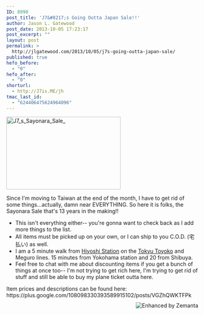 ```yaml
---
ID: 8990
post_title: 'J7&#8217;s Going Outta Japan Sale!!'
author: Jason L. Gatewood
post_date: 2013-10-05 17:23:17
post_excerpt: ""
layout: post
permalink: >
  http://jlgatewood.com/2013/10/05/j7s-going-outta-japan-sale/
published: true
hefo_before:
  - "0"
hefo_after:
  - "0"
shorturl:
  - http://J7is.ME/jh
tmac_last_id:
  - "624406475624964096"
---
```

<a href="http://jlgatewood.com/wp-content/uploads/2013/10/J7_s_Sayonara_Sale_.jpg"><img class="aligncenter size-thumbnail wp-image-9095" src="http://jlgatewood.com/wp-content/uploads/2013/10/J7_s_Sayonara_Sale_-300x191.jpg" alt="J7_s_Sayonara_Sale_" width="300" height="191" /></a>

Since I'm moving to Taiwan at the end of the month, I have to get rid of some things...actually, damn near EVERYTHING. So here it is folks, the Sayonara Sale that's 13 years in the making!!
<ul>
	<li>This isn't everything either-- you're gonna want to check back as I add more things to the list.</li>
	<li>All items must be picked up on your own, or I can ship to you C.O.D. (宅払い) as well.</li>
	<li>I am a 5 minute walk from <a class="zem_slink" title="Hiyoshi Station (Kanagawa)" href="http://maps.google.com/maps?ll=35.553062,139.64678&amp;spn=0.01,0.01&amp;q=35.553062,139.64678 (Hiyoshi%20Station%20%28Kanagawa%29)&amp;t=h" rel="geolocation" target="_blank">Hiyoshi Station</a> on the <a class="zem_slink" title="Tōkyū Tōyoko Line" href="http://en.wikipedia.org/wiki/T%C5%8Dky%C5%AB_T%C5%8Dyoko_Line" rel="wikipedia" target="_blank">Tokyu Toyoko</a> and Meguro lines. 15 minutes from Yokohama station and 20 from Shibuya.</li>
	<li>Feel free to chat with me about discounting items if you get a bunch of things at once too-- I'm not trying to get rich here, I'm trying to get rid of stuff and still be able to buy my plane ticket outta here.</li>
</ul>
Item prices and descriptions can be found here: https://plus.google.com/108098330393589915102/posts/VGZhQWKTFPk
<div class="g-post" data-href="https://plus.google.com/108098330393589915102/posts/VGZhQWKTFPk"></div>
<div class="zemanta-pixie" style="margin-top: 10px; height: 15px;"><a class="zemanta-pixie-a" title="Enhanced by Zemanta" href="http://www.zemanta.com/?px"><img class="zemanta-pixie-img" style="border: none; float: right;" src="http://img.zemanta.com/zemified_h.png?x-id=1d3042b5-e570-45b6-b93f-5ecc82980d44" alt="Enhanced by Zemanta" /></a></div>